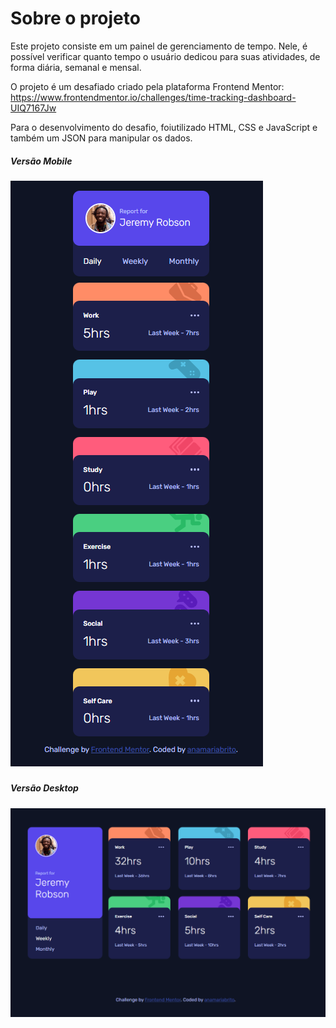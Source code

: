 
# Sobre o projeto 

Este projeto consiste em um painel de gerenciamento de tempo. Nele, é possível verificar quanto tempo o usuário dedicou para suas atividades, de forma diária, semanal e mensal. 

O projeto é um desafiado criado pela plataforma Frontend Mentor: https://www.frontendmentor.io/challenges/time-tracking-dashboard-UIQ7167Jw

Para o desenvolvimento do desafio, foiutilizado HTML, CSS e JavaScript e também um JSON para manipular os dados. 

<h5>Versão Mobile<h5>
<img src="./images/mobile-daily.png">


<h5>Versão Desktop<h5>
<img src="./images/desktop-weekly.png">


